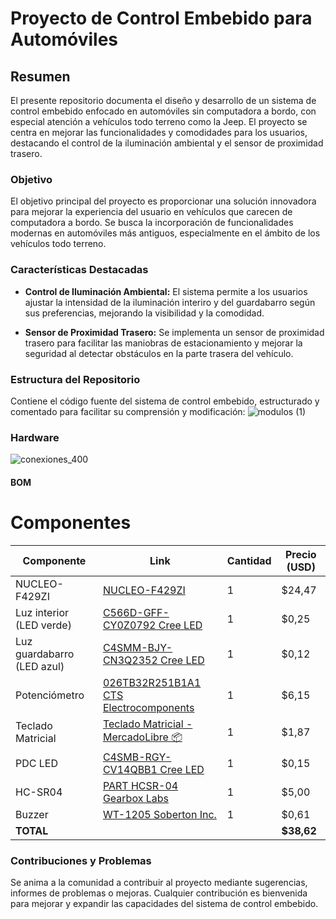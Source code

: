 # Proyecto de Control Embebido para Automóviles

## Resumen

El presente repositorio documenta el diseño y desarrollo de un sistema de control embebido enfocado en automóviles sin computadora a bordo, con especial atención a vehículos todo terreno como la Jeep. El proyecto se centra en mejorar las funcionalidades y comodidades para los usuarios, destacando el control de la iluminación ambiental y el sensor de proximidad trasero.

### Objetivo

El objetivo principal del proyecto es proporcionar una solución innovadora para mejorar la experiencia del usuario en vehículos que carecen de computadora a bordo. Se busca la incorporación de funcionalidades modernas en automóviles más antiguos, especialmente en el ámbito de los vehículos todo terreno.

### Características Destacadas

- **Control de Iluminación Ambiental:** El sistema permite a los usuarios ajustar la intensidad de la iluminación interiro y del guardabarro según sus preferencias, mejorando la visibilidad y la comodidad.

- **Sensor de Proximidad Trasero:** Se implementa un sensor de proximidad trasero para facilitar las maniobras de estacionamiento y mejorar la seguridad al detectar obstáculos en la parte trasera del vehículo.

### Estructura del Repositorio

Contiene el código fuente del sistema de control embebido, estructurado y comentado para facilitar su comprensión y modificación:
![modulos (1)](https://github.com/TomasdeA/TP-final-de-Aguirre/assets/74158570/edfcc196-e273-4b08-8ab4-2b94035224fa)

### Hardware
![conexiones_400](https://github.com/TomasdeA/TP-final-de-Aguirre/assets/74158570/099d4cdb-2957-4b46-8855-81492c55a578)

#### BOM

# Componentes

| Componente              | Link                                                                                   | Cantidad | Precio (USD) |
|-------------------------|----------------------------------------------------------------------------------------|----------|--------------|
| NUCLEO-F429ZI            | [NUCLEO-F429ZI](https://www.digikey.com/en/products/detail/stmicroelectronics/NUCLEO-F429ZI/5806777?s=N4IgTCBcDaIHIFUDCAZAogeQLQDEAsYAnAFoCSIAugL5A) | 1        | $24,47        |
| Luz interior (LED verde) | [C566D-GFF-CY0Z0792 Cree LED ](https://ar.mouser.com/ProductDetail/Cree-LED/C566D-GFF-CY0Z0792?qs=7D1LtPJG0i11c4UMf1DVzw%3D%3D) | 1        | $0,25         |
| Luz guardabarro (LED azul)| [C4SMM-BJY-CN3Q2352 Cree LED ](https://ar.mouser.com/ProductDetail/Cree-LED/C4SMM-BJY-CN3Q2352?qs=7D1LtPJG0i3nsKrMhsGQOg%3D%3D) | 1        | $0,12         |
| Potenciómetro            | [026TB32R251B1A1 CTS Electrocomponents](https://www.digikey.com/en/products/detail/cts-electrocomponents/026TB32R251B1A1/203776) | 1        | $6,15         |
| Teclado Matricial        | [Teclado Matricial - MercadoLibre 📦](https://listado.mercadolibre.com.ar/teclado-matricial#D[A:teclado%20matricial]) | 1        | $1,87         |
| PDC LED                  | [C4SMB-RGY-CV14QBB1 Cree LED](https://ar.mouser.com/ProductDetail/Cree-LED/C4SMB-RGY-CV14QBB1?qs=7D1LtPJG0i3goh31SXA3OQ%3D%3D) | 1        | $0,15         |
| HC-SR04                 | [PART HCSR-04 Gearbox Labs](https://www.digikey.com/en/products/detail/gearbox-labs/PART-HCSR-04/16159936?s=N4IgjCBcoLQExVAYygFwE4FcCmAaEA9lANogCsIAugL7X4KSkAWSMAzugAwAsV1QA) | 1        | $5,00         |
| Buzzer                   | [WT-1205 Soberton Inc.](https://www.digikey.com/en/products/detail/soberton-inc/WT-1205/479674) | 1        | $0,61         |
| **TOTAL**                |                                                                                        |          | **$38,62**    |


### Contribuciones y Problemas

Se anima a la comunidad a contribuir al proyecto mediante sugerencias, informes de problemas o mejoras. Cualquier contribución es bienvenida para mejorar y expandir las capacidades del sistema de control embebido.

